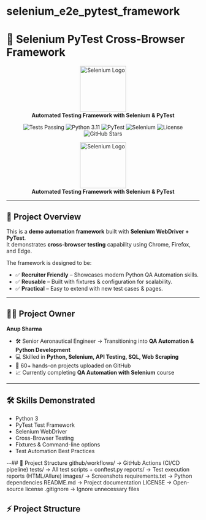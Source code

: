# selenium_e2e_pytest_framework
# 🚀 Selenium PyTest Cross-Browser Framework

<p align="center">
  <img src="https://upload.wikimedia.org/wikipedia/commons/d/d5/Selenium_Logo.png" alt="Selenium Logo" width="120"/>
  <br/>
  <b>Automated Testing Framework with Selenium & PyTest</b>


<p align="center">
  <!-- Build/Test Badge -->
  <img src="https://img.shields.io/badge/tests-passing-brightgreen?style=for-the-badge" alt="Tests Passing"/>
  
  <!-- Python Version -->
  <img src="https://img.shields.io/badge/python-3.11-blue?style=for-the-badge&logo=python" alt="Python 3.11"/>
  
  <!-- PyTest -->
  <img src="https://img.shields.io/badge/framework-pytest-orange?style=for-the-badge&logo=pytest" alt="PyTest"/>
  
  <!-- Selenium -->
  <img src="https://img.shields.io/badge/selenium-automation-green?style=for-the-badge&logo=selenium" alt="Selenium"/>
  
  <!-- License -->
  <img src="https://img.shields.io/badge/license-MIT-red?style=for-the-badge" alt="License"/>
  
  <!-- Repo Stars -->
  <img src="https://img.shields.io/github/stars/anupsharma/demo-selenium-pytest?style=for-the-badge&logo=github" alt="GitHub Stars"/>
</p>

<p align="center">
  <img src="https://upload.wikimedia.org/wikipedia/commons/d/d5/Selenium_Logo.png" alt="Selenium Logo" width="120"/>
  <br/>
  <b>Automated Testing Framework with Selenium & PyTest</b>
</p>

---

## 📌 Project Overview
This is a **demo automation framework** built with **Selenium WebDriver + PyTest**.  
It demonstrates **cross-browser testing** capability using Chrome, Firefox, and Edge.

The framework is designed to be:
- ✅ **Recruiter Friendly** – Showcases modern Python QA Automation skills.
- ✅ **Reusable** – Built with fixtures & configuration for scalability.
- ✅ **Practical** – Easy to extend with new test cases & pages.

---

## 👨‍💻 Project Owner
**Anup Sharma**  
- 🛠 Senior Aeronautical Engineer → Transitioning into **QA Automation & Python Development**  
- 💻 Skilled in **Python, Selenium, API Testing, SQL, Web Scraping**  
- 🎯 60+ hands-on projects uploaded on GitHub  
- 📈 Currently completing **QA Automation with Selenium** course  

---

## 🛠 Skills Demonstrated
- Python 3  
- PyTest Test Framework  
- Selenium WebDriver  
- Cross-Browser Testing  
- Fixtures & Command-line options  
- Test Automation Best Practices  

--## 📂 Project Structure
github/workflows/ → GitHub Actions (CI/CD pipeline)
tests/ → All test scripts + conftest.py
reports/ → Test execution reports (HTML/Allure)
images/ → Screenshots
requirements.txt → Python dependencies
README.md → Project documentation
LICENSE → Open-source license
.gitignore → Ignore unnecessary files
## ⚡ Project Structure
